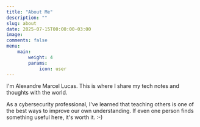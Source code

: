 ```yaml
---
title: "About Me"
description: ""
slug: about
date: 2025-07-15T00:00:00-03:00
image: 
comments: false
menu:
    main:
        weight: 4
        params: 
            icon: user
---
```


I'm Alexandre Marcel Lucas. This is where I share my tech notes and thoughts with the world.

As a cybersecurity professional, I've learned that teaching others is one of the best ways to improve our own understanding. If even one person finds something useful here, it's worth it. :-)
